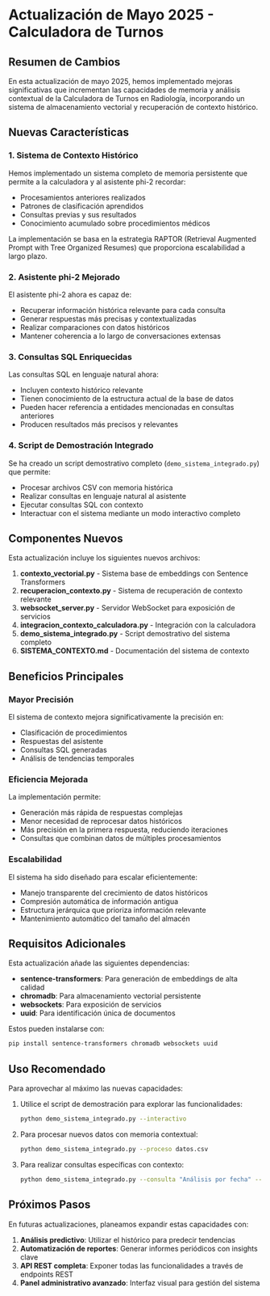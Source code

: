 # Actualización de Mayo 2025 - Calculadora de Turnos

## Resumen de Cambios

En esta actualización de mayo 2025, hemos implementado mejoras significativas que incrementan las capacidades de memoria y análisis contextual de la Calculadora de Turnos en Radiología, incorporando un sistema de almacenamiento vectorial y recuperación de contexto histórico.

## Nuevas Características

### 1. Sistema de Contexto Histórico

Hemos implementado un sistema completo de memoria persistente que permite a la calculadora y al asistente phi-2 recordar:

- Procesamientos anteriores realizados
- Patrones de clasificación aprendidos
- Consultas previas y sus resultados
- Conocimiento acumulado sobre procedimientos médicos

La implementación se basa en la estrategia RAPTOR (Retrieval Augmented Prompt with Tree Organized Resumes) que proporciona escalabilidad a largo plazo.

### 2. Asistente phi-2 Mejorado

El asistente phi-2 ahora es capaz de:

- Recuperar información histórica relevante para cada consulta
- Generar respuestas más precisas y contextualizadas
- Realizar comparaciones con datos históricos
- Mantener coherencia a lo largo de conversaciones extensas

### 3. Consultas SQL Enriquecidas

Las consultas SQL en lenguaje natural ahora:

- Incluyen contexto histórico relevante
- Tienen conocimiento de la estructura actual de la base de datos
- Pueden hacer referencia a entidades mencionadas en consultas anteriores
- Producen resultados más precisos y relevantes

### 4. Script de Demostración Integrado

Se ha creado un script demostrativo completo (`demo_sistema_integrado.py`) que permite:

- Procesar archivos CSV con memoria histórica
- Realizar consultas en lenguaje natural al asistente
- Ejecutar consultas SQL con contexto
- Interactuar con el sistema mediante un modo interactivo completo

## Componentes Nuevos

Esta actualización incluye los siguientes nuevos archivos:

1. **contexto_vectorial.py** - Sistema base de embeddings con Sentence Transformers
2. **recuperacion_contexto.py** - Sistema de recuperación de contexto relevante
3. **websocket_server.py** - Servidor WebSocket para exposición de servicios
4. **integracion_contexto_calculadora.py** - Integración con la calculadora
5. **demo_sistema_integrado.py** - Script demostrativo del sistema completo
6. **SISTEMA_CONTEXTO.md** - Documentación del sistema de contexto

## Beneficios Principales

### Mayor Precisión

El sistema de contexto mejora significativamente la precisión en:
- Clasificación de procedimientos
- Respuestas del asistente
- Consultas SQL generadas
- Análisis de tendencias temporales

### Eficiencia Mejorada

La implementación permite:
- Generación más rápida de respuestas complejas
- Menor necesidad de reprocesar datos históricos
- Más precisión en la primera respuesta, reduciendo iteraciones
- Consultas que combinan datos de múltiples procesamientos

### Escalabilidad

El sistema ha sido diseñado para escalar eficientemente:
- Manejo transparente del crecimiento de datos históricos
- Compresión automática de información antigua
- Estructura jerárquica que prioriza información relevante
- Mantenimiento automático del tamaño del almacén

## Requisitos Adicionales

Esta actualización añade las siguientes dependencias:

- **sentence-transformers**: Para generación de embeddings de alta calidad
- **chromadb**: Para almacenamiento vectorial persistente
- **websockets**: Para exposición de servicios
- **uuid**: Para identificación única de documentos

Estos pueden instalarse con:

```bash
pip install sentence-transformers chromadb websockets uuid
```

## Uso Recomendado

Para aprovechar al máximo las nuevas capacidades:

1. Utilice el script de demostración para explorar las funcionalidades:
   ```bash
   python demo_sistema_integrado.py --interactivo
   ```

2. Para procesar nuevos datos con memoria contextual:
   ```bash
   python demo_sistema_integrado.py --proceso datos.csv
   ```

3. Para realizar consultas específicas con contexto:
   ```bash
   python demo_sistema_integrado.py --consulta "Análisis por fecha" --sql "TAC dobles por sala"
   ```

## Próximos Pasos

En futuras actualizaciones, planeamos expandir estas capacidades con:

1. **Análisis predictivo**: Utilizar el histórico para predecir tendencias
2. **Automatización de reportes**: Generar informes periódicos con insights clave
3. **API REST completa**: Exponer todas las funcionalidades a través de endpoints REST
4. **Panel administrativo avanzado**: Interfaz visual para gestión del sistema